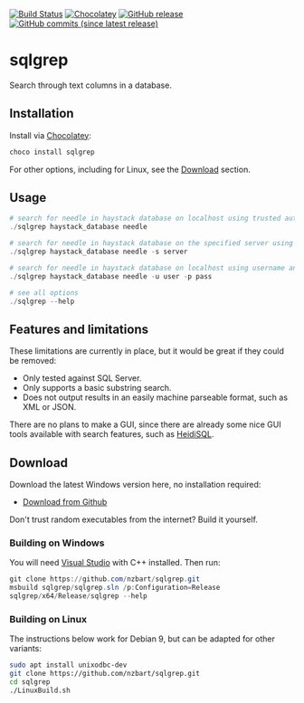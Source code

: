 [![Build Status](https://travis-ci.org/nzbart/sqlgrep.svg?branch=master)](https://travis-ci.org/nzbart/sqlgrep)
[![Chocolatey](https://img.shields.io/chocolatey/v/sqlgrep.svg)](https://chocolatey.org/packages/sqlgrep)
[![GitHub release](https://img.shields.io/github/release/nzbart/sqlgrep.svg)](https://github.com/nzbart/sqlgrep/releases)
[![GitHub commits (since latest release)](https://img.shields.io/github/commits-since/nzbart/sqlgrep/latest.svg)](https://github.com/nzbart/sqlgrep/commits/master)

# sqlgrep
Search through text columns in a database.

## Installation

Install via [Chocolatey](https://chocolatey.org/):

```powershell
choco install sqlgrep
```

For other options, including for Linux, see the [Download](#Download) section.

## Usage

```powershell
# search for needle in haystack database on localhost using trusted authentication
./sqlgrep haystack_database needle

# search for needle in haystack database on the specified server using trusted authentication
./sqlgrep haystack_database needle -s server

# search for needle in haystack database on localhost using username and password
./sqlgrep haystack_database needle -u user -p pass

# see all options
./sqlgrep --help
```

## Features and limitations

These limitations are currently in place, but it would be great if they could be removed:

* Only tested against SQL Server.
* Only supports a basic substring search.
* Does not output results in an easily machine parseable format, such as XML or JSON.

There are no plans to make a GUI, since there are already some nice GUI tools available with search features, such as [HeidiSQL](https://www.heidisql.com/).

## Download

Download the latest Windows version here, no installation required:
* [Download from Github](https://github.com/nzbart/sqlgrep/releases/download/v0.5/sqlgrep.exe)

Don't trust random executables from the internet? Build it yourself.

### Building on Windows
You will need [Visual Studio](https://visualstudio.microsoft.com/vs/) with C++ installed. Then run:

```powershell
git clone https://github.com/nzbart/sqlgrep.git
msbuild sqlgrep/sqlgrep.sln /p:Configuration=Release
sqlgrep/x64/Release/sqlgrep --help
```

### Building on Linux
The instructions below work for Debian 9, but can be adapted for other variants:
```sh
sudo apt install unixodbc-dev
git clone https://github.com/nzbart/sqlgrep.git
cd sqlgrep
./LinuxBuild.sh
```

